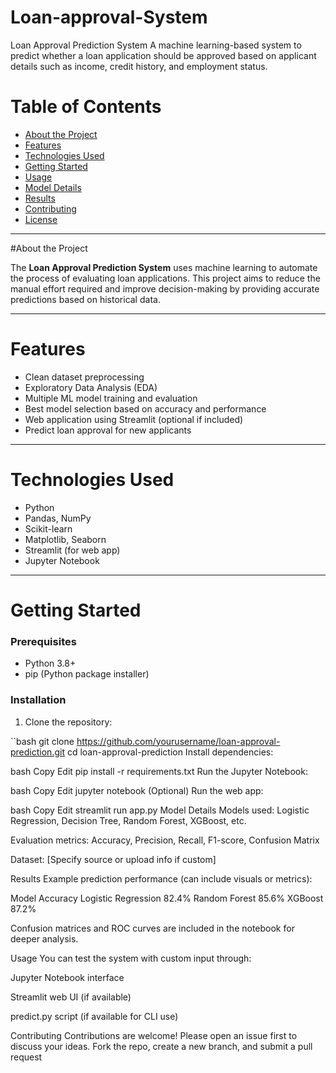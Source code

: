 # Loan-approval-System
Loan Approval Prediction System 
A machine learning-based system to predict whether a loan application should be approved based on applicant details such as income, credit history, and employment status.

# Table of Contents

- [About the Project](#about-the-project)
- [Features](#features)
- [Technologies Used](#technologies-used)
- [Getting Started](#getting-started)
- [Usage](#usage)
- [Model Details](#model-details)
- [Results](#results)
- [Contributing](#contributing)
- [License](#license)

---

#About the Project

The **Loan Approval Prediction System** uses machine learning to automate the process of evaluating loan applications. This project aims to reduce the manual effort required and improve decision-making by providing accurate predictions based on historical data.

---

# Features

- Clean dataset preprocessing
- Exploratory Data Analysis (EDA)
- Multiple ML model training and evaluation
- Best model selection based on accuracy and performance
- Web application using Streamlit (optional if included)
- Predict loan approval for new applicants

---

# Technologies Used

- Python
- Pandas, NumPy
- Scikit-learn
- Matplotlib, Seaborn
- Streamlit (for web app)
- Jupyter Notebook

---

# Getting Started

### Prerequisites

- Python 3.8+
- pip (Python package installer)

### Installation

1. Clone the repository:

``bash
git clone https://github.com/yourusername/loan-approval-prediction.git
cd loan-approval-prediction
Install dependencies:

bash
Copy
Edit
pip install -r requirements.txt
Run the Jupyter Notebook:

bash
Copy
Edit
jupyter notebook
(Optional) Run the web app:

bash
Copy
Edit
streamlit run app.py
 Model Details
Models used: Logistic Regression, Decision Tree, Random Forest, XGBoost, etc.

Evaluation metrics: Accuracy, Precision, Recall, F1-score, Confusion Matrix

Dataset: [Specify source or upload info if custom]

 Results
Example prediction performance (can include visuals or metrics):

Model	Accuracy
Logistic Regression	82.4%
Random Forest	85.6%
XGBoost	87.2%

Confusion matrices and ROC curves are included in the notebook for deeper analysis.

 Usage
You can test the system with custom input through:

Jupyter Notebook interface

Streamlit web UI (if available)

predict.py script (if available for CLI use)

 Contributing
Contributions are welcome! Please open an issue first to discuss your ideas. Fork the repo, create a new branch, and submit a pull request
